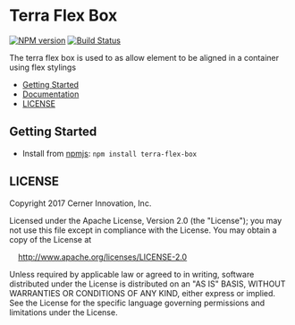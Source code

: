 # Terra Flex Box


[![NPM version](http://img.shields.io/npm/v/terra-flex-box.svg)](https://www.npmjs.org/package/terra-flex-box)
[![Build Status](https://travis-ci.org/cerner/terra-core.svg?branch=master)](https://travis-ci.org/cerner/terra-core)

The terra flex box is used to as allow element to be aligned in a container using flex stylings

- [Getting Started](#getting-started)
- [Documentation](https://github.com/cerner/terra-core/tree/master/packages/terra-flex-box/docs)
- [LICENSE](#license)

## Getting Started

- Install from [npmjs](https://www.npmjs.com): `npm install terra-flex-box`

## LICENSE

Copyright 2017 Cerner Innovation, Inc.

Licensed under the Apache License, Version 2.0 (the "License"); you may not use this file except in compliance with the License. You may obtain a copy of the License at

&nbsp;&nbsp;&nbsp;&nbsp;http://www.apache.org/licenses/LICENSE-2.0

Unless required by applicable law or agreed to in writing, software distributed under the License is distributed on an "AS IS" BASIS, WITHOUT WARRANTIES OR CONDITIONS OF ANY KIND, either express or implied. See the License for the specific language governing permissions and limitations under the License.
